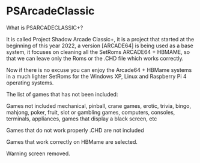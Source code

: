 # PSArcadeClassic
What is PSARCADECLASSIC+?

It is called Project Shadow Arcade Classic+, it is a project that started at the beginning of this year 2022, a version [ARCADE64] is being used as a base system, it focuses on cleaning all the SetRoms ARCADE64 + HBMAME, so that we can leave only the Roms or the .CHD file which works correctly.

Now if there is no excuse you can enjoy the Arcade64 + HBMame systems in a much lighter SetRoms for the Windows XP, Linux and Raspberry Pi 4 operating systems. 

The list of games that has not been included:

Games not included mechanical, pinball, crane games, erotic, trivia, bingo, mahjong, poker, fruit, slot or gambling games, computers, consoles, terminals, appliances, games that display a black screen, etc

Games that do not work properly .CHD are not included 

Games that work correctly on HBMame are selected.

Warning screen removed.
